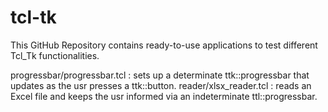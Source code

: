 # tcl-tk
This GitHub Repository contains ready-to-use applications to test different Tcl_Tk functionalities.

progressbar/progressbar.tcl : sets up a determinate ttk::progressbar that updates as the usr presses a ttk::button. 
reader/xlsx_reader.tcl : reads an Excel file and keeps the usr informed via an indeterminate ttl::progressbar.
